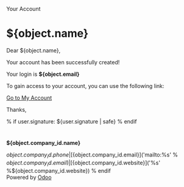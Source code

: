 Your Account
# ${object.name}

Dear ${object.name},  
  
Your account has been successfully created!

Your login is **${object.email}**

To gain access to your account, you can use the following link:

<font color="warning">[Go to My Account](/web/login?auth_login=${object.email})</font>

Thanks,

% if user.signature:
    ${user.signature | safe}
% endif
  

#  
**${object.company_id.name}**
 
${object.company_id.phone} 
    % if object.company_id.email 
    |[${object.company_id.email}]('mailto:%s' % ${object.company_id.email}) 
% endif
% if object.company_id.website 
    | [${object.company_id.website}]('%s' %${object.company_id.website}) 
% endif  
Powered by [Odoo](https://www.odoo.com?utm_source=db&utm_medium=auth)  
